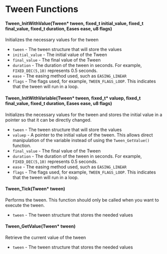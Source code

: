 # Tween Functions
#### Tween_InitWithValue(Tween* tween, fixed_t initial_value, fixed_t final_value, fixed_t duration, Eases ease, u8 flags)
Initializes the necessary values for the tween
- `tween` - The tween structure that will store the values
- `initial_value` - The initial value of the Tween
- `final_value` - The final value of the Tween
- `duration` - The duration of the tween in seconds. For example, `FIXED_DEC(5,10)` represents 0.5 seconds.
- `ease` - The easing method used, such as `EASING_LINEAR`
- `flags` -  The flags used, for example, `TWEEN_FLAGS_LOOP`. This indicates that the tween will run in a loop.

#### Tween_InitWithVariable(Tween* tween, fixed_t* valuep, fixed_t final_value, fixed_t duration, Eases ease, u8 flags)
Initializes the necessary values for the tween and stores the initial value in a pointer so that it can be directly changed.
- `tween` - The tween structure that will store the values
- `valuep` - A pointer to the initial value of the tween. This allows direct manipulation of the variable instead of using the `Tween_GetValue()` function.
- `final_value` - The final value of the Tween
- `duration` - The duration of the tween in seconds. For example, `FIXED_DEC(5,10)` represents 0.5 seconds.
- `ease` - The easing method used, such as `EASING_LINEAR`
- `flags` -  The flags used, for example, `TWEEN_FLAGS_LOOP`. This indicates that the tween will run in a loop.

#### Tween_Tick(Tween* tween)
Performs the tween. This function should only be called when you want to execute the tween.
- `tween` - The tween structure that stores the needed values

#### Tween_GetValue(Tween* tween)
Retrieve the current value of the tween
- `tween` - The tween structure that stores the needed values
